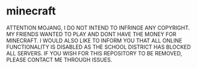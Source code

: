 # minecraft
ATTENTION MOJANG, I DO NOT INTEND TO INFRINGE ANY COPYRIGHT. MY FRIENDS WANTED TO PLAY AND DONT HAVE THE MONEY FOR MINECRAFT. I WOULD ALSO LIKE TO INFORM YOU THAT ALL ONLINE FUNCTIONALITY IS DISABLED AS THE SCHOOL DISTRICT HAS BLOCKED ALL SERVERS. IF YOU WISH FOR THIS REPOSITORY TO BE REMOVED, PLEASE CONTACT ME THROUGH ISSUES.
